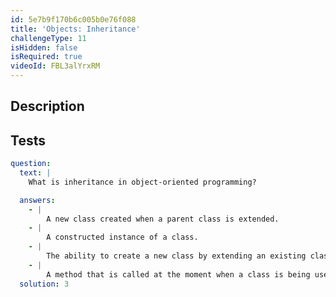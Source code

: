 ```yaml
---
id: 5e7b9f170b6c005b0e76f088
title: 'Objects: Inheritance'
challengeType: 11
isHidden: false
isRequired: true
videoId: FBL3alYrxRM
---
```


## Description
<section id='description'>

</section>

## Tests
<section id='tests'>

```yml
question:
  text: |
    What is inheritance in object-oriented programming?

  answers:
    - |
        A new class created when a parent class is extended.
    - |
        A constructed instance of a class.
    - |
        The ability to create a new class by extending an existing class.
    - |
        A method that is called at the moment when a class is being used to construct an object.
  solution: 3
```

</section>
